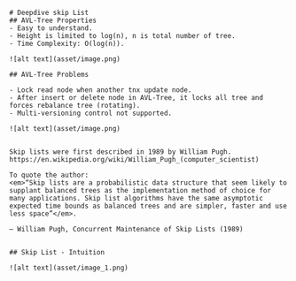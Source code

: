     # Deepdive skip List
    ## AVL-Tree Properties
    - Easy to understand.
    - Height is limited to log(n), n is total number of tree.
    - Time Complexity: O(log(n)).

    ![alt text](asset/image.png)

    ## AVL-Tree Problems

    - Lock read node when another tnx update node.
    - After insert or delete node in AVL-Tree, it locks all tree and forces rebalance tree (rotating). 
    - Multi-versioning control not supported.

    ![alt text](asset/image.png)


    Skip lists were first described in 1989 by William Pugh.
    https://en.wikipedia.org/wiki/William_Pugh_(computer_scientist)

    To quote the author:
    <em>“Skip lists are a probabilistic data structure that seem likely to supplant balanced trees as the implementation method of choice for many applications. Skip list algorithms have the same asymptotic expected time bounds as balanced trees and are simpler, faster and use less space”</em>.

    — William Pugh, Concurrent Maintenance of Skip Lists (1989)


    ## Skip List - Intuition

    ![alt text](asset/image_1.png)

